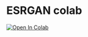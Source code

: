 # ESRGAN colab

[![Open In Colab](https://colab.research.google.com/assets/colab-badge.svg)](https://colab.research.google.com/github/lvl1scans/ESRGAN-colab/blob/main/ESRGAN.ipynb)

